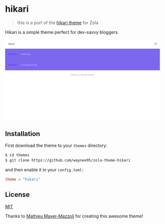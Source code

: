 # hikari

> this is a port of the [hikari theme](https://github.com/mx3m/hikari-for-jekyll) for Zola

Hikari is a simple theme perfect for dev-savvy bloggers.

![screenshot](/images/screenshot.png)

## Installation

First download the theme to your `themes` directory:

```bash
$ cd themes
$ git clone https://github.com/waynee95/zola-theme-hikari
```
and then enable it in your `config.toml`:

```toml
theme = "hikari"
```

## License

[MIT](LICENSE)

Thanks to [Mathieu Mayer-Mazzoli](//github.com/mx3m) for creating this awesome theme!
